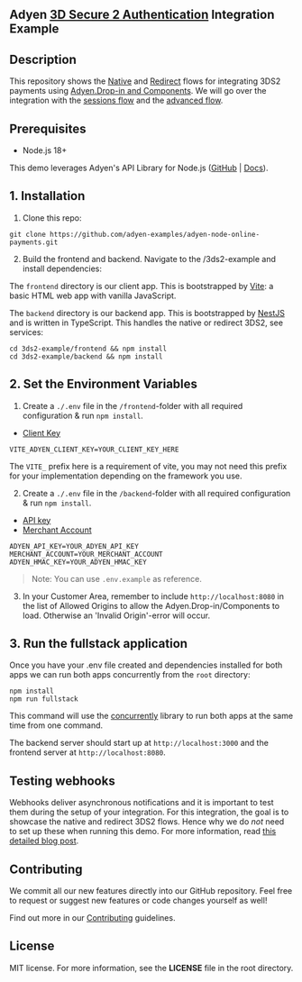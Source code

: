 ## Adyen [3D Secure 2 Authentication](https://docs.adyen.com/online-payments/3d-secure/) Integration Example

## Description

This repository shows the [Native](https://docs.adyen.com/online-payments/3d-secure/native-3ds2/) and [Redirect](https://docs.adyen.com/online-payments/3d-secure/redirect-3ds2/) flows for integrating 3DS2 payments using [Adyen.Drop-in and Components](https://github.com/Adyen/adyen-web).
We will go over the integration with the [sessions flow](https://docs.adyen.com/online-payments/build-your-integration/#create-payment-session) and the [advanced flow](https://docs.adyen.com/online-payments/build-your-integration/additional-use-cases/advanced-flow-integration/).

## Prerequisites

- Node.js 18+

This demo leverages Adyen's API Library for Node.js ([GitHub](https://github.com/Adyen/adyen-node-api-library) | [Docs](https://docs.adyen.com/development-resources/libraries#javascript)).

## 1. Installation

1. Clone this repo:

```
git clone https://github.com/adyen-examples/adyen-node-online-payments.git
```

2. Build the frontend and backend. Navigate to the /3ds2-example and install dependencies:

The `frontend` directory is our client app. This is bootstrapped by [Vite](https://vitejs.dev/): a basic HTML web app with vanilla JavaScript.

The `backend` directory is our backend app. This is bootstrapped by [NestJS](https://nestjs.com/) and is written in TypeScript. This handles the native or redirect 3DS2, see services:

```
cd 3ds2-example/frontend && npm install
cd 3ds2-example/backend && npm install
```

## 2. Set the Environment Variables

1. Create a `./.env` file in the `/frontend`-folder with all required configuration & run `npm install`.

- [Client Key](https://docs.adyen.com/user-management/client-side-authentication)

```
VITE_ADYEN_CLIENT_KEY=YOUR_CLIENT_KEY_HERE
```

The `VITE_` prefix here is a requirement of vite, you may not need this prefix for your implementation depending on the framework you use.

2. Create a `./.env` file in the `/backend`-folder with all required configuration & run `npm install`.

- [API key](https://docs.adyen.com/user-management/how-to-get-the-api-key)
- [Merchant Account](https://docs.adyen.com/account/account-structure)

```
ADYEN_API_KEY=YOUR_ADYEN_API_KEY
MERCHANT_ACCOUNT=YOUR_MERCHANT_ACCOUNT
ADYEN_HMAC_KEY=YOUR_ADYEN_HMAC_KEY
```

> Note: You can use `.env.example` as reference.

3. In your Customer Area, remember to include `http://localhost:8080` in the list of Allowed Origins to allow the Adyen.Drop-in/Components to load. Otherwise an 'Invalid Origin'-error will occur.

## 3. Run the fullstack application

Once you have your .env file created and dependencies installed for both apps we can run both apps concurrently from the `root` directory:

```
npm install
npm run fullstack
```

This command will use the [concurrently](https://www.npmjs.com/package/concurrently) library to run both apps at the same time from one command.

The backend server should start up at `http://localhost:3000` and the frontend server at `http://localhost:8080`.

## Testing webhooks

Webhooks deliver asynchronous notifications and it is important to test them during the setup of your integration.
For this integration, the goal is to showcase the native and redirect 3DS2 flows. Hence why we do _not_ need to set up these when running this demo. For more information, read [this detailed blog post](https://www.adyen.com/blog/Integrating-webhooks-notifications-with-Adyen-Checkout).

## Contributing

We commit all our new features directly into our GitHub repository. Feel free to request or suggest new features or code changes yourself as well!

Find out more in our [Contributing](https://github.com/adyen-examples/.github/blob/main/CONTRIBUTING.md) guidelines.

## License

MIT license. For more information, see the **LICENSE** file in the root directory.
